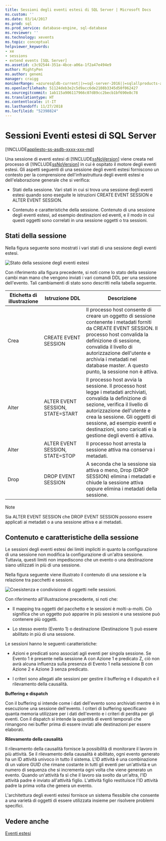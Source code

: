 ```yaml
---
title: Sessioni degli eventi estesi di SQL Server | Microsoft Docs
ms.custom: ''
ms.date: 03/14/2017
ms.prod: sql
ms.prod_service: database-engine, sql-database
ms.reviewer: ''
ms.technology: xevents
ms.topic: conceptual
helpviewer_keywords:
- xe
- sessions
- extend events [SQL Server]
ms.assetid: c3c92544-351a-4bce-a06a-1f2a47e494e9
author: MightyPen
ms.author: genemi
manager: craigg
monikerRange: =azuresqldb-current||>=sql-server-2016||=sqlallproducts-allversions||>=sql-server-linux-2017||=azuresqldb-mi-current
ms.openlocfilehash: 51124deb3e2c5d9acc6de2108b3345d50f062427
ms.sourcegitcommit: 1ab115a906117966c07d89cc2becb1bf690e8c78
ms.translationtype: HT
ms.contentlocale: it-IT
ms.lasthandoff: 11/27/2018
ms.locfileid: "52398824"
---
```

# <a name="sql-server-extended-events-sessions"></a>Sessioni Eventi estesi di SQL Server
[!INCLUDE[appliesto-ss-asdb-xxxx-xxx-md](../../includes/appliesto-ss-asdb-xxxx-xxx-md.md)]

  Una sessione di eventi estesi di [!INCLUDE[ssNoVersion](../../includes/ssnoversion-md.md)] viene creata nel processo di [!INCLUDE[ssNoVersion](../../includes/ssnoversion-md.md)] in cui è ospitato il motore degli eventi estesi. Gli aspetti seguenti di una sessione degli eventi estesi forniscono un contesto per la comprensione dell'infrastruttura degli eventi estesi e dell'elaborazione generale che si verifica:  
  
-   Stati della sessione. Vari stati in cui si trova una sessione degli eventi estesi quando sono eseguite le istruzioni CREATE EVENT SESSION e ALTER EVENT SESSION.  
  
-   Contenuto e caratteristiche della sessione. Contenuto di una sessione degli eventi estesi, ad esempio destinazioni ed eventi, e il modo in cui questi oggetti sono correlati in una sessione oggetti o tra sessioni.  
  
## <a name="session-states"></a>Stati della sessione  
 Nella figura seguente sono mostrati i vari stati di una sessione degli eventi estesi.  
  
 ![Stato della sessione degli eventi estesi](../../relational-databases/extended-events/media/xesessionstate.gif "Stato della sessione degli eventi estesi")  
  
 Con riferimento alla figura precedente, si noti come lo stato della sessione cambi man mano che vengono inviati i vari comandi DDL per una sessione dell'evento. Tali cambiamenti di stato sono descritti nella tabella seguente.  
  
|Etichetta di illustrazione|Istruzione DDL|Descrizione|  
|------------------------|-------------------|-----------------|  
|Crea|CREATE EVENT SESSION|Il processo host consente di creare un oggetto di sessione contenente i metadati forniti da CREATE EVENT SESSION. Il processo host convalida la definizione di sessione, convalida il livello di autorizzazione dell'utente e archivia i metadati nel database master. A questo punto, la sessione non è attiva.|  
|Alter|ALTER EVENT SESSION, STATE=START|Il processo host avvia la sessione. Il processo host legge i metadati archiviati, convalida la definizione di sezione, verifica il livello di autorizzazione dell'utente e crea la sessione. Gli oggetti di sessione, ad esempio eventi e destinazioni, sono caricati e la gestione degli eventi è attiva.|  
|Alter|ALTER EVENT SESSION, STATE=STOP|Il processo host arresta la sessione attiva ma conserva i metadati.|  
|Drop|DROP EVENT SESSION|A seconda che la sessione sia attiva o meno, Drop (DROP SESSION) elimina i metadati e chiude la sessione attiva oppure elimina i metadati della sessione.|  
  
> [!NOTE]  
>  Sia ALTER EVENT SESSION che DROP EVENT SESSION possono essere applicati ai metadati o a una sessione attiva e ai metadati.  
  
## <a name="session-content-and-characteristics"></a>Contenuto e caratteristiche della sessione  
 Le sessioni degli eventi estesi dei limiti impliciti in quanto la configurazione di una sessione non modifica la configurazione di un'altra sessione. Tuttavia, questi limiti non impediscono che un evento o una destinazione siano utilizzati in più di una sessione.  
  
 Nella figura seguente viene illustrato il contenuto di una sessione e la relazione tra pacchetti e sessioni.  
  
 ![Coesistenza e condivisione di oggetti nelle sessioni.](../../relational-databases/extended-events/media/xesessions.gif "Coesistenza e condivisione di oggetti nelle sessioni.")  
  
 Con riferimento all'illustrazione precedente, si noti che:  
  
-   Il mapping tra oggetti del pacchetto e le sessioni è molti-a-molti. Ciò significa che un oggetto può apparire in più sessioni e una sessione può contenere più oggetti.  
  
-   Lo stesso evento (Evento 1) o destinazione (Destinazione 1) può essere abilitato in più di una sessione.  
  
 Le sessioni hanno le seguenti caratteristiche:  
  
-   Azioni e predicati sono associati agli eventi per singola sessione. Se Evento 1 è presente nella sessione A con Azione 1 e predicato Z, ciò non avrà alcuna influenza sulla presenza di Evento 1 nella sessione B con Azione 2 e Azione 3 senza predicato.  
  
-   I criteri sono allegati alle sessioni per gestire il buffering e il dispatch e il rilevamento della causalità.  
  
 **Buffering e dispatch**  
  
 Con il buffering si intende come i dati dell'evento sono archiviati mentre è in esecuzione una sessione dell'evento.  I criteri di buffering specificano quanta memoria utilizzare per i dati dell'evento e i criteri di perdita per gli eventi. Con il dispatch si intende la quantità di eventi temporali che rimangono nei buffer prima di essere inviati alle destinazioni per essere elaborati.  
  
 **Rilevamento della causalità**  
  
 Il rilevamento della causalità fornisce la possibilità di monitorare il lavoro in più attività. Se il rilevamento della causalità è abilitato, ogni evento generato ha un ID attività univoco in tutto il sistema. L'ID attività è una combinazione di un valore GUID che rimane costante in tutti gli eventi per un'attività e un numero di sequenza che si incrementa ogni volta che viene generato un evento. Quando un'attività fa sì che il lavoro sia svolto da un'altra, l'ID attività padre è inviato all'attività figlio. L'attività figlio restituisce l'ID attività padre la prima volta che genera un evento.  
  
 L'architettura degli eventi estesi fornisce un sistema flessibile che consente a una varietà di oggetti di essere utilizzata insieme per risolvere problemi specifici.  
  
## <a name="see-also"></a>Vedere anche  
 [Eventi estesi](../../relational-databases/extended-events/extended-events.md)  
  
  
